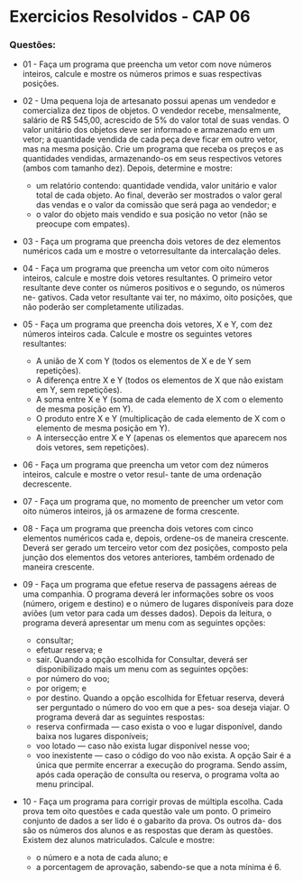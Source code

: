 # Exercicios Resolvidos - CAP 06

### Questões:

* 01 - Faça um programa que preencha um vetor com nove números inteiros, calcule e mostre os números
primos e suas respectivas posições.

* 02 - Uma pequena loja de artesanato possui apenas um vendedor e comercializa dez tipos de objetos. O
vendedor recebe, mensalmente, salário de R$ 545,00, acrescido de 5% do valor total de suas vendas.
O valor unitário dos objetos deve ser informado e armazenado em um vetor; a quantidade vendida de
cada peça deve ficar em outro vetor, mas na mesma posição. Crie um programa que receba os preços
e as quantidades vendidas, armazenando-os em seus respectivos vetores (ambos com tamanho dez).
Depois, determine e mostre:
  - um relatório contendo: quantidade vendida, valor unitário e valor total de cada objeto. Ao final,
deverão ser mostrados o valor geral das vendas e o valor da comissão que será paga ao vendedor; e
  - o valor do objeto mais vendido e sua posição no vetor (não se preocupe com empates).

* 03 - Faça um programa que preencha dois vetores de dez elementos numéricos cada um e mostre o vetorresultante
da intercalação deles.

* 04 - Faça um programa que preencha um vetor com oito números inteiros, calcule e mostre dois vetores
resultantes. O primeiro vetor resultante deve conter os números positivos e o segundo, os números ne-
gativos. Cada vetor resultante vai ter, no máximo, oito posições, que não poderão ser completamente
utilizadas.

* 05 - Faça um programa que preencha dois vetores, X e Y, com dez números inteiros cada. Calcule e mostre
os seguintes vetores resultantes:
  - A união de X com Y (todos os elementos de X e de Y sem repetições).
  - A diferença entre X e Y (todos os elementos de X que não existam em Y, sem repetições).
  - A soma entre X e Y (soma de cada elemento de X com o elemento de mesma posição em Y).
  - O produto entre X e Y (multiplicação de cada elemento de X com o elemento de mesma posição em Y).
  - A intersecção entre X e Y (apenas os elementos que aparecem nos dois vetores, sem repetições).

* 06 - Faça um programa que preencha um vetor com dez números inteiros, calcule e mostre o vetor resul-
tante de uma ordenação decrescente.

* 07 - Faça um programa que, no momento de preencher um vetor com oito números inteiros, já os armazene
de forma crescente.

* 08 - Faça um programa que preencha dois vetores com cinco elementos numéricos cada e, depois, ordene-os
de maneira crescente. Deverá ser gerado um terceiro vetor com dez posições, composto pela junção
dos elementos dos vetores anteriores, também ordenado de maneira crescente.

* 09 - Faça um programa que efetue reserva de passagens aéreas de uma companhia. O programa deverá ler
informações sobre os voos (número, origem e destino) e o número de lugares disponíveis para doze
aviões (um vetor para cada um desses dados). Depois da leitura, o programa deverá apresentar um
menu com as seguintes opções:
  - consultar;
  - efetuar reserva; e
  - sair.
Quando a opção escolhida for Consultar, deverá ser disponibilizado mais um menu com as seguintes
opções:
  - por número do voo;
  - por origem; e
  - por destino.
Quando a opção escolhida for Efetuar reserva, deverá ser perguntado o número do voo em que a pes-
soa deseja viajar. O programa deverá dar as seguintes respostas:
  - reserva confirmada — caso exista o voo e lugar disponível, dando baixa nos lugares disponíveis;
  - voo lotado — caso não exista lugar disponível nesse voo;
  - voo inexistente — caso o código do voo não exista.
A opção Sair é a única que permite encerrar a execução do programa. Sendo assim, após cada operação
de consulta ou reserva, o programa volta ao menu principal.

* 10 - Faça um programa para corrigir provas de múltipla escolha. Cada prova tem oito questões e cada
questão vale um ponto. O primeiro conjunto de dados a ser lido é o gabarito da prova. Os outros da-
dos são os números dos alunos e as respostas que deram às questões. Existem dez alunos matriculados.
Calcule e mostre:
  - o número e a nota de cada aluno; e
  - a porcentagem de aprovação, sabendo-se que a nota mínima é 6. 

